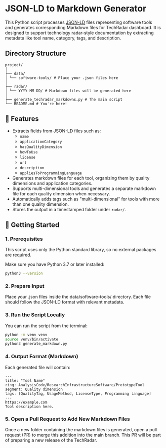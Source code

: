 # JSON-LD to Markdown Generator

This Python script processes [JSON-LD](https://json-ld.org/) files representing software tools and generates corresponding Markdown files for TechRadar dashboard. It is designed to support technology radar-style documentation by extracting metadata like tool name, category, tags, and description.

## Directory Structure
```
project/
│
├── data/
│ └── software-tools/ # Place your .json files here
│
├── radar/
│ └── YYYY-MM-DD/ # Markdown files will be generated here
│
├── generate_techradar_markdowns.py # The main script
└── README.md # You're here!
```

## 🧰 Features

- Extracts fields from JSON-LD files such as:
  - `name`
  - `applicationCategory`
  - `hasQualityDimension`
  - `howToUse`
  - `license`
  - `url`
  - `description`
  - `appliesToProgrammingLanguage`
- Generates markdown files for each tool, organizing them by quality dimensions and application categories.
- Supports multi-dimensional tools and generates a separate markdown file for each quality dimension when necessary.
- Automatically adds tags such as "multi-dimensional" for tools with more than one quality dimension.
- Stores the output in a timestamped folder under `radar/`.

## 🚀 Getting Started

### 1. Prerequisites

This script uses only the Python standard library, so no external packages are required.

Make sure you have Python 3.7 or later installed:

```bash
python3 --version
```

### 2. Prepare Input

Place your .json files inside the data/software-tools/ directory. Each file should follow the JSON-LD format with relevant metadata.


### 3. Run the Script Locally

You can run the script from the terminal:

```bash
python -m venv venv
source venv/bin/activate
python3 generate_markdown.py
```

### 4. Output Format (Markdown)
Each generated file will contain:
```
---
title: "Tool Name"
ring: AnalysisCode/ResearchInfrastructureSoftware/PrototypeTool
segment: Quality dimension
tags: [QualityTag, UsageMethod, LicenseType, Programming language]
---
https://example.com
Tool description here.

```
### 5. Open a Pull Request to Add New Markdown Files

Once a new folder containing the markdown files is generated, open a pull request (PR) to merge this addition into the main branch. This PR will be part of preparing a new release of the TechRadar.